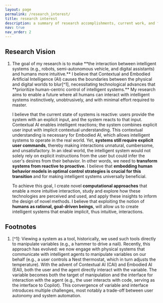 ```yaml
---
layout: page
permalink: /research_interest/
title: research interest
description: a summary of research accomplishments, current work, and future directions.
nav: true
nav_order: 2
---
```

<h2 class="bibliography">Research Vision</h2>
<ol class="bibliography"> <li><div class="row"><div class="col-sm-8">
The goal of my research is to make **the interaction between intelligent systems (e.g., robots, semi-autonomous vehicle, and digital assistants) and humans more intuitive.** I believe that Contextual and Embodied Artificial Intelligence (AI) causes the boundaries between the physical and digital worlds to blur[^1], necessitating technological advances that **prioritize human-centric control of intelligent systems.** My research aims to enable a future where all humans can interact with intelligent systems instinctively, unobtrusively, and with minimal effort required to master.

I believe that the current state of systems is reactive: users provide the system with an explicit input, and the system reacts to that input. Contextual AI enables intelligent reactions; the system combines explicit user input with implicit contextual understanding. This contextual understanding is necessary for Embodied AI, which allows intelligent systems to operate in the real world. Yet, **systems still require explicit user commands**, thereby making interactions unnatural, cumbersome, and unsatisfactory. In an ideal world, the intelligent system would not solely rely on explicit instructions from the user but could infer the user's desires from their behavior. In other words, we need to **transform systems from reactive to proactive.** I believe that **embedding human behavior models in optimal control strategies is crucial for this transition** and for making intelligent systems universally beneficial.

To achieve this goal, I create novel **computational approaches** that enable a more intuitive interaction, study and explore how these technologies are perceived and used, and apply these insights to inform the design of novel methods. I believe that exploiting the notion of **humans as rational, goal-driven beings**, will allow us to create intelligent systems that enable implicit, thus intuitive, interactions.   
</div></div></li></ol>

<h2 class="bibliography">Footnotes</h2>
<ol class="bibliography"> <li><div class="row"><div class="col-sm-8">
[^1]: Viewing a system as a tool, historically, we used such tools directly to manipulate variables (e.g., a hammer to drive a nail). Recently, this approach has evolved: we now engage with physical systems that communicate with intelligent agents to manipulate variables on our behalf (e.g., a user controls a Nest thermostat, which in turn adjusts the temperature). With the advent of Contextual AI (CAI) and Embodied AI (EAI), both the user and the agent directly interact with the variable. The variable becomes both the target of manipulation and the interface for interaction with the agent (e.g., the user interacts with code, serving as the interface to Copilot). This convergence of variable and interface introduces multiple challenges, most notably a trade-off between user autonomy and system automation.
</div></div></li></ol>
